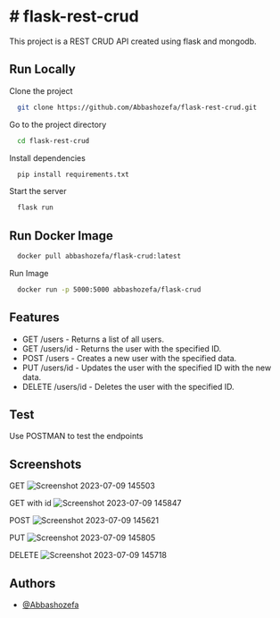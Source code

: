 
# # flask-rest-crud
This project is a REST CRUD API created using flask and mongodb.




## Run Locally

Clone the project

```bash
  git clone https://github.com/Abbashozefa/flask-rest-crud.git
```

Go to the project directory

```bash
  cd flask-rest-crud
```

Install dependencies

```bash
  pip install requirements.txt
```

Start the server

```bash
  flask run
```

## Run Docker Image



```bash
  docker pull abbashozefa/flask-crud:latest
```

Run Image

```bash
  docker run -p 5000:5000 abbashozefa/flask-crud
```

## Features

- GET /users - Returns a list of all users.
- GET /users/id - Returns the user with the specified ID.
- POST /users - Creates a new user with the specified data.
- PUT /users/id - Updates the user with the specified ID with the new data.
- DELETE /users/id - Deletes the user with the specified ID.


## Test

Use POSTMAN to test the endpoints
## Screenshots
GET
![Screenshot 2023-07-09 145503](https://github.com/Abbashozefa/flask-rest-crud/assets/72591326/8aa4bda4-7e4f-40dd-b6e5-8949b468fc35)

GET with id
![Screenshot 2023-07-09 145847](https://github.com/Abbashozefa/flask-rest-crud/assets/72591326/df87d1e9-4962-4012-81d9-e184160462b0)

POST
![Screenshot 2023-07-09 145621](https://github.com/Abbashozefa/flask-rest-crud/assets/72591326/be680451-a0fb-4f6b-8b7e-514c6d55b276)

PUT
![Screenshot 2023-07-09 145805](https://github.com/Abbashozefa/flask-rest-crud/assets/72591326/a471e2fb-ff3e-498b-a3cb-66ff777ef0d4)

DELETE
![Screenshot 2023-07-09 145718](https://github.com/Abbashozefa/flask-rest-crud/assets/72591326/11a473af-881c-4ba9-8278-648b737221a9)


## Authors

- [@Abbashozefa](https://github.com/Abbashozefa)

